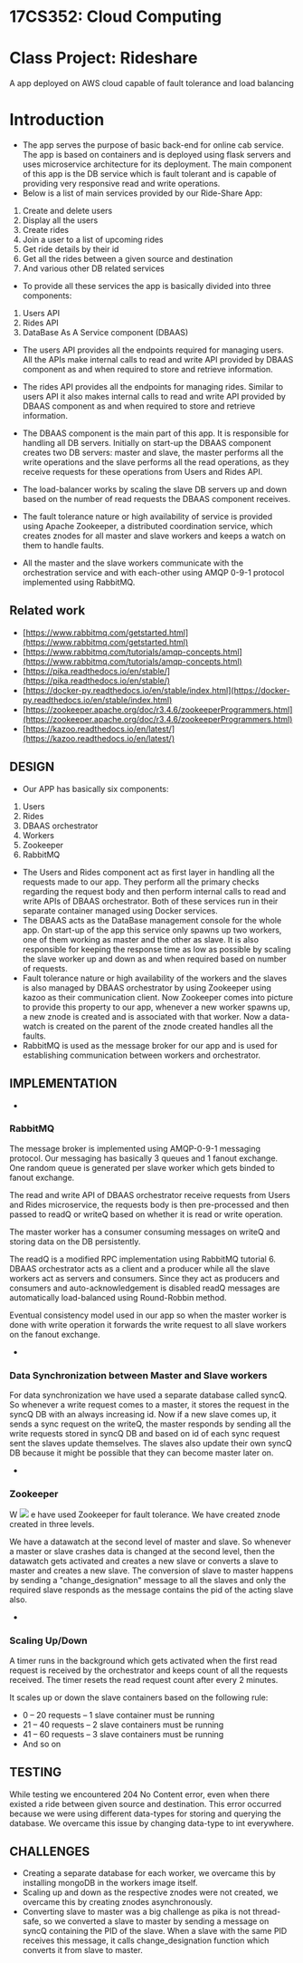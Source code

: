 # 17CS352: Cloud Computing

# Class Project: Rideshare

A app deployed on AWS cloud capable of fault tolerance and load balancing

# Introduction

- The app serves the purpose of basic back-end for online cab service. The app is based on containers and is deployed using flask servers and uses microservice architecture for its deployment. The main component of this app is the DB service which is fault tolerant and is capable of providing very responsive read and write operations.
- Below is a list of main services provided by our Ride-Share App:

1. Create and delete users
2. Display all the users
3. Create rides
4. Join a user to a list of upcoming rides
5. Get ride details by their id
6. Get all the rides between a given source and destination
7. And various other DB related services

- To provide all these services the app is basically divided into three components:

1. Users API
2. Rides API
3. DataBase As A Service component (DBAAS)

- The users API provides all the endpoints required for managing users. All the APIs make internal calls to read and write API provided by DBAAS component as and when required to store and retrieve information.
- The rides API provides all the endpoints for managing rides. Similar to users API it also makes internal calls to read and write API provided by DBAAS component as and when required to store and retrieve information.
- The DBAAS component is the main part of this app. It is responsible for handling all DB servers. Initially on start-up the DBAAS component creates two DB servers:  master and slave, the master performs all the write operations and the slave performs all the read operations, as they receive requests for these operations from Users and Rides API.

- The load-balancer works by scaling the slave DB servers up and down based on the number of read requests the DBAAS component receives.
- The fault tolerance nature or high availability of service is provided using Apache Zookeeper, a distributed coordination service, which creates znodes for all master and slave workers and keeps a watch on them to handle faults.
- All the master and the slave workers communicate with the orchestration service and with each-other using AMQP 0-9-1 protocol implemented using RabbitMQ.

## Related work

- [https://www.rabbitmq.com/getstarted.html](https://www.rabbitmq.com/getstarted.html)
- [https://www.rabbitmq.com/tutorials/amqp-concepts.html](https://www.rabbitmq.com/tutorials/amqp-concepts.html)
- [https://pika.readthedocs.io/en/stable/](https://pika.readthedocs.io/en/stable/)
- [https://docker-py.readthedocs.io/en/stable/index.html](https://docker-py.readthedocs.io/en/stable/index.html)
- [https://zookeeper.apache.org/doc/r3.4.6/zookeeperProgrammers.html](https://zookeeper.apache.org/doc/r3.4.6/zookeeperProgrammers.html)
- [https://kazoo.readthedocs.io/en/latest/](https://kazoo.readthedocs.io/en/latest/)

## DESIGN

- Our APP has basically six components:

1. Users
2. Rides
3. DBAAS orchestrator
4. Workers
5. Zookeeper
6. RabbitMQ

- The Users and Rides component act as first layer in handling all the requests made to our app. They perform all the primary checks regarding the request body and then perform internal calls to read and write APIs of DBAAS orchestrator. Both of these services run in their separate container managed using Docker services.
- The DBAAS acts as the DataBase management console for the whole app. On start-up of the app this service only spawns up two workers, one of them working as master and the other as slave. It is also responsible for keeping the response time as low as possible by scaling the slave worker up and down as and when required based on number of requests.
- Fault tolerance nature or high availability of the workers and the slaves is also managed by DBAAS orchestrator by using Zookeeper using kazoo as their communication client. Now Zookeeper comes into picture to provide this property to our app, whenever a new worker spawns up, a new znode is created and is associated with that worker. Now a data-watch is created on the parent of the znode created handles all the faults.
- RabbitMQ is used as the message broker for our app and is used for establishing communication between workers and orchestrator.

## IMPLEMENTATION

-
### RabbitMQ

The message broker is implemented using AMQP-0-9-1 messaging protocol. Our messaging has basically 3 queues and 1 fanout exchange. One random queue is generated per slave worker which gets binded to fanout exchange.

The read and write API of DBAAS orchestrator receive requests from Users and Rides microservice, the requests body is then pre-processed and then passed to readQ or writeQ based on whether it is read or write operation.

The master worker has a consumer consuming messages on writeQ and storing data on the DB persistently.

The readQ is a modified RPC implementation using RabbitMQ tutorial 6. DBAAS orchestrator acts as a client and a producer while all the slave workers act as servers and consumers. Since they act as producers and consumers and auto-acknowledgement is disabled readQ messages are automatically load-balanced using Round-Robbin method.

Eventual consistency model used in our app so when the master worker is done with write operation it forwards the write request to all slave workers on the fanout exchange.

-
### Data Synchronization between Master and Slave workers

For data synchronization we have used a separate database called syncQ. So whenever a write request comes to a master, it stores the request in the syncQ DB with an always increasing id. Now if a new slave comes up, it sends a sync request on the writeQ, the master responds by sending all the write requests stored in syncQ DB and based on id of each sync request sent the slaves update themselves. The slaves also update their own syncQ DB because it might be possible that they can become master later on.

-
### Zookeeper

W ![](RackMultipart20200517-4-1hyh49p_html_e3151edf15d1d2f1.png)
 e have used Zookeeper for fault tolerance. We have created znode created in three levels.

We have a datawatch at the second level of master and slave. So whenever a master or slave crashes data is changed at the second level, then the datawatch gets activated and creates a new slave or converts a slave to master and creates a new slave. The conversion of slave to master happens by sending a &quot;change\_designation&quot; message to all the slaves and only the required slave responds as the message contains the pid of the acting slave also.

-
### Scaling Up/Down

A timer runs in the background which gets activated when the first read request is received by the orchestrator and keeps count of all the requests received. The timer resets the read request count after every 2 minutes.

It scales up or down the slave containers based on the following rule:

- 0 – 20 requests – 1 slave container must be running
- 21 – 40 requests – 2 slave containers must be running
- 41 – 60 requests – 3 slave containers must be running
- And so on

## TESTING

While testing we encountered 204 No Content error, even when there existed a ride between given source and destination. This error occurred because we were using different data-types for storing and querying the database. We overcame this issue by changing data-type to int everywhere.

## CHALLENGES

- Creating a separate database for each worker, we overcame this by installing mongoDB in the workers image itself.
- Scaling up and down as the respective znodes were not created, we overcame this by creating znodes asynchronously.
- Converting slave to master was a big challenge as pika is not thread-safe, so we converted a slave to master by sending a message on syncQ containing the PID of the slave. When a slave with the same PID receives this message, it calls change\_designation function which converts it from slave to master.